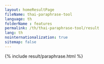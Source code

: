 ```yaml
---
layout: homeResultPage
fileName: thai-paraphrase-tool
language: th
folderName : features
permalink: /th/thai-paraphrase-tool/result
lang: th
nointernationalization: true
sitemap: false
---
```

{% include result/paraphrase.html %}

<script src="/js/result/paraprashing.js" data-foldername="{{page.folderName}}" data-lang="{{page.lang}}"></script>